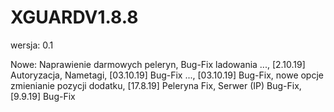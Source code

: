 # XGUARDV1.8.8

wersja: 0.1

Nowe: Naprawienie darmowych peleryn, Bug-Fix ladowania ..., [2.10.19] Autoryzacja, Nametagi, [03.10.19] Bug-Fix ..., [03.10.19] Bug-Fix, nowe opcje zmienianie pozycji dodatku, [17.8.19] Peleryna Fix, Serwer (IP) Bug-Fix, [9.9.19] Bug-Fix
